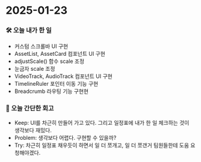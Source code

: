 # 2025-01-23

### 🛠️ 오늘 내가 한 일
- 커스텀 스크롤바 UI 구현
- AssetList, AssetCard 컴포넌트 UI 구현
- adjustScale() 함수 scale 조정
- 눈금자 scale 조정
- VideoTrack, AudioTrack 컴포넌트 UI 구현
- TimelineRuler 포인터 이동 기능 구현
- Breadcrumb 라우팅 기능 구현현


### 🌱 오늘 간단한 회고
- Keep: UI를 차근히 만들어 가고 있다. 그리고 일정표에 내가 한 일 체크하는 것이 생각보다 재밌다.
- Problem: 생각보다 어렵다. 구현할 수 있을까?
- Try: 차근히 일정표 채우듯이 하면서 일 더 쪼개고, 일 더 쪼갠거 팀원들한테 도움 요청해야겠다.